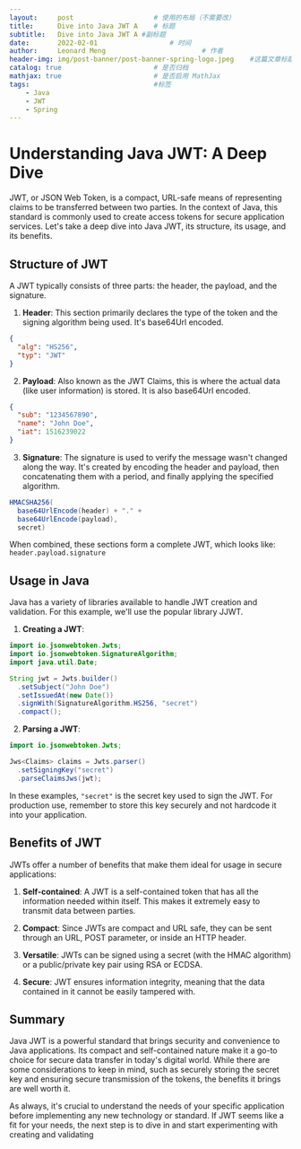 ```yaml
---
layout:     post   				    # 使用的布局（不需要改）
title:      Dive into Java JWT A  	# 标题 
subtitle:   Dive into Java JWT A #副标题
date:       2022-02-01  				# 时间
author:     Leonard Meng						# 作者
header-img: img/post-banner/post-banner-spring-logo.jpeg 	#这篇文章标题背景图片
catalog: true 						# 是否归档
mathjax: true                       # 是否启用 MathJax
tags:								#标签
    - Java
    - JWT
    - Spring
---
```

# Understanding Java JWT: A Deep Dive 

JWT, or JSON Web Token, is a compact, URL-safe means of representing claims to be transferred between two parties. In the context of Java, this standard is commonly used to create access tokens for secure application services. Let's take a deep dive into Java JWT, its structure, its usage, and its benefits.

## Structure of JWT

A JWT typically consists of three parts: the header, the payload, and the signature.

1. **Header**: This section primarily declares the type of the token and the signing algorithm being used. It's base64Url encoded.

```json
{
  "alg": "HS256",
  "typ": "JWT"
}
```

2. **Payload**: Also known as the JWT Claims, this is where the actual data (like user information) is stored. It is also base64Url encoded.

```json
{
  "sub": "1234567890",
  "name": "John Doe",
  "iat": 1516239022
}
```

3. **Signature**: The signature is used to verify the message wasn't changed along the way. It's created by encoding the header and payload, then concatenating them with a period, and finally applying the specified algorithm.

```java
HMACSHA256(
  base64UrlEncode(header) + "." +
  base64UrlEncode(payload),
  secret)
```

When combined, these sections form a complete JWT, which looks like: `header.payload.signature`

## Usage in Java

Java has a variety of libraries available to handle JWT creation and validation. For this example, we'll use the popular library JJWT.

1. **Creating a JWT**: 

```java
import io.jsonwebtoken.Jwts;
import io.jsonwebtoken.SignatureAlgorithm;
import java.util.Date;

String jwt = Jwts.builder()
  .setSubject("John Doe")
  .setIssuedAt(new Date())
  .signWith(SignatureAlgorithm.HS256, "secret")
  .compact();
```

2. **Parsing a JWT**:

```java
import io.jsonwebtoken.Jwts;

Jws<Claims> claims = Jwts.parser()
  .setSigningKey("secret")
  .parseClaimsJws(jwt);
```

In these examples, `"secret"` is the secret key used to sign the JWT. For production use, remember to store this key securely and not hardcode it into your application.

## Benefits of JWT

JWTs offer a number of benefits that make them ideal for usage in secure applications:

1. **Self-contained**: A JWT is a self-contained token that has all the information needed within itself. This makes it extremely easy to transmit data between parties.

2. **Compact**: Since JWTs are compact and URL safe, they can be sent through an URL, POST parameter, or inside an HTTP header.

3. **Versatile**: JWTs can be signed using a secret (with the HMAC algorithm) or a public/private key pair using RSA or ECDSA.

4. **Secure**: JWT ensures information integrity, meaning that the data contained in it cannot be easily tampered with.

## Summary

Java JWT is a powerful standard that brings security and convenience to Java applications. Its compact and self-contained nature make it a go-to choice for secure data transfer in today's digital world. While there are some considerations to keep in mind, such as securely storing the secret key and ensuring secure transmission of the tokens, the benefits it brings are well worth it.

As always, it's crucial to understand the needs of your specific application before implementing any new technology or standard. If JWT seems like a fit for your needs, the next step is to dive in and start experimenting with creating and validating